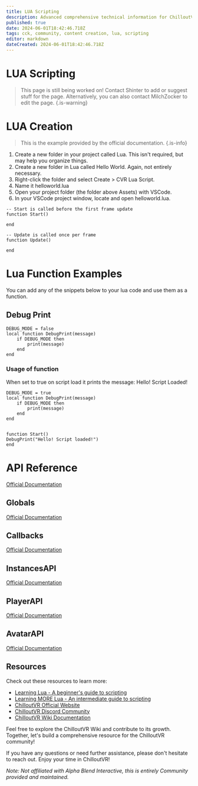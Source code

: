```yaml
---
title: LUA Scripting
description: Advanced comprehensive technical information for ChilloutVR Scripting.
published: true
date: 2024-06-01T18:42:46.718Z
tags: cck, community, content creation, lua, scripting
editor: markdown
dateCreated: 2024-06-01T18:42:46.718Z
---
```


# LUA Scripting

> This page is still being worked on!
> Contact Shinter to add or suggest stuff for the page.
> Alternatively, you can also contact MilchZocker to edit the page.
{.is-warning}




# LUA Creation


> This is the example provided by the official documentation.
{.is-info}


1. Create a new folder in your project called Lua. This isn't required, but may help you organize things.
1. Create a new folder in Lua called Hello World. Again, not entirely necessary.
1. Right-click the folder and select Create > CVR Lua Script.
1. Name it helloworld.lua
1. Open your project folder (the folder above Assets) with VSCode.
1. In your VSCode project window, locate and open helloworld.lua.

```
-- Start is called before the first frame update
function Start()

end

-- Update is called once per frame
function Update()

end
```


# Lua Function Examples
You can add any of the snippets below to your lua code and use them as a function.

## Debug Print
```
DEBUG_MODE = false
local function DebugPrint(message)
    if DEBUG_MODE then
        print(message)
    end
end
```
### Usage of function

When set to true on script load it prints the message: Hello! Script Loaded!
```
DEBUG_MODE = true
local function DebugPrint(message)
    if DEBUG_MODE then
        print(message)
    end
end


function Start()
DebugPrint("Hello! Script loaded!")
end
```





# API Reference

[Official Documentation](https://documentation.abinteractive.net/cck/lua/api/)
## Globals
[Official Documentation](https://documentation.abinteractive.net/cck/lua/api/globals/)
## Callbacks
[Official Documentation](https://documentation.abinteractive.net/cck/lua/api/callbacks/)
## InstancesAPI
[Official Documentation](https://documentation.abinteractive.net/cck/lua/api/instances-api/)
## PlayerAPI
[Official Documentation](https://documentation.abinteractive.net/cck/lua/api/player-api/)
## AvatarAPI
[Official Documentation](https://documentation.abinteractive.net/cck/lua/api/avatar-api/)

## Resources

Check out these resources to learn more:

- [Learning Lua - A beginner's guide to scripting](https://steamcommunity.com/sharedfiles/filedetails/?id=714904631)
- [Learning MORE Lua - An intermediate guide to scripting](https://steamcommunity.com/sharedfiles/filedetails/?id=879449506)
- [ChilloutVR Official Website](https://abinteractive.net)
- [ChilloutVR Discord Community](https://discord.gg/ABI)
- [ChilloutVR Wiki Documentation](https://wiki.chilloutvr.eu)

Feel free to explore the ChilloutVR Wiki and contribute to its growth. Together, let's build a comprehensive resource for the ChilloutVR community!

If you have any questions or need further assistance, please don't hesitate to reach out. Enjoy your time in ChilloutVR!

*Note: Not affiliated with Alpha Blend Interactive, this is entirely Community provided and maintained.*

